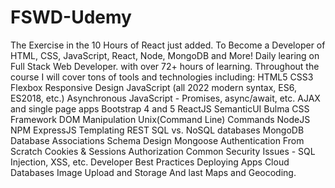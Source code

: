 # FSWD-Udemy
The Exercise in the 10 Hours of React just added. To Become a Developer of HTML, CSS, JavaScript, React, Node, MongoDB and More!
Daily learing on Full Stack Web Developer. with over 72+ hours of learning.
Throughout the course I will cover tons of tools and technologies including:
HTML5
CSS3
Flexbox
Responsive Design
JavaScript (all 2022 modern syntax, ES6, ES2018, etc.)
Asynchronous JavaScript - Promises, async/await, etc.
AJAX and single page apps
Bootstrap 4 and 5
ReactJS
SemanticUI
Bulma CSS Framework
DOM Manipulation
Unix(Command Line) Commands
NodeJS
NPM
ExpressJS
Templating
REST
SQL vs. NoSQL databases
MongoDB
Database Associations
Schema Design
Mongoose
Authentication From Scratch
Cookies & Sessions
Authorization
Common Security Issues - SQL Injection, XSS, etc.
Developer Best Practices
Deploying Apps
Cloud Databases
Image Upload and Storage
And last Maps and Geocoding.
